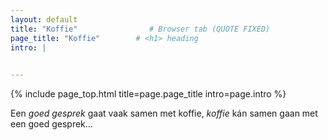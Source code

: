 ```yaml
---
layout: default
title: "Koffie"                # Browser tab (QUOTE FIXED)
page_title: "Koffie"        # <h1> heading
intro: |
  

---
```


{% include page_top.html 
   title=page.page_title 
   intro=page.intro 
%}



<div class="custom-section">
  
<p>Een <em>goed gesprek</em> gaat vaak samen met koffie, <em>koffie</em> kán samen gaan met een goed gesprek...</p>
  
</div>